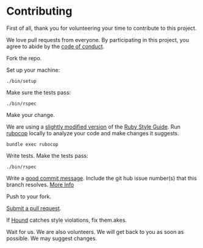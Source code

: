 # Contributing

First of all, thank you for volunteering your time to contribute to this project.

We love pull requests from everyone. By participating in this project, you agree
to abide by the [code of conduct].

[code of conduct]: CODE_OF_CONDUCT.md

Fork the repo.

Set up your machine:

    ./bin/setup

Make sure the tests pass:

    ./bin/rspec

Make your change.

We are using a [slightly modified version] of the [Ruby Style Guide]. Run
[rubocop] locally to analyze your code and make changes it suggests.

    bundle exec rubocop

[slightly modified version]: https://github.com/PuzzledPint/puzzledpint.com/blob/master/.rubocop.yml
[Ruby Style Guide]: https://github.com/bbatsov/ruby-style-guide
[rubocop]: https://github.com/bbatsov/rubocop

Write tests.  Make the tests pass:

[style]: https://github.com/thoughtbot/guides/tree/master/style

    ./bin/rspec

Write a [good commit message][commit]. 
Include the git hub issue number(s) that this branch resolves. [More Info](https://help.github.com/articles/closing-issues-via-commit-messages/)

Push to your fork.

[Submit a pull request][pr].

[commit]: http://tbaggery.com/2008/04/19/a-note-about-git-commit-messages.html
[pr]: https://github.com/PuzzledPint/puzzledpint.com/compare/

If [Hound] catches style violations, fix them.akes.

[hound]: https://houndci.com

Wait for us.  We are also volunteers. We will get back to you as soon as possible.
We may suggest changes.
